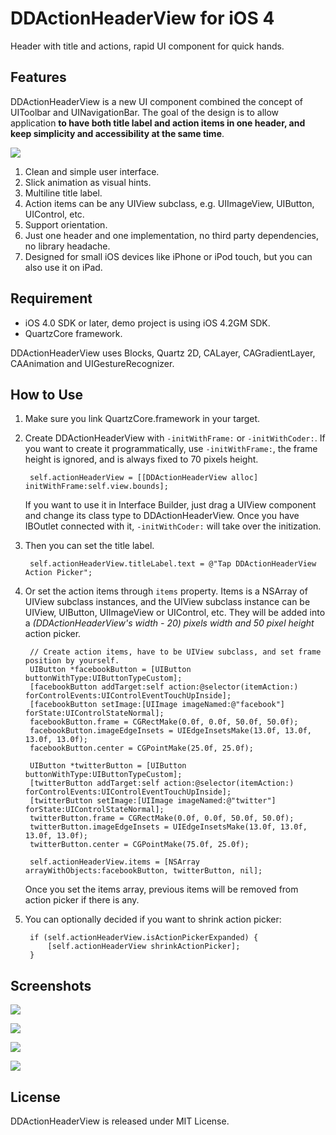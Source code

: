 # DDActionHeaderView for iOS 4
Header with title and actions, rapid UI component for quick hands.

## Features
DDActionHeaderView is a new UI component combined the concept of UIToolbar and UINavigationBar. The goal of the design is to allow application **to have both title label and action items in one header, and keep simplicity and accessibility at the same time**.

![](http://github.com/digdog/DDActionHeaderView/raw/master/Screenshots/Portrait.png)

1. Clean and simple user interface.
2. Slick animation as visual hints.
3. Multiline title label.
4. Action items can be any UIView subclass, e.g. UIImageView, UIButton, UIControl, etc.
5. Support orientation.
6. Just one header and one implementation, no third party dependencies, no library headache.
7. Designed for small iOS devices like iPhone or iPod touch, but you can also use it on iPad.

## Requirement

* iOS 4.0 SDK or later, demo project is using iOS 4.2GM SDK.
* QuartzCore framework.

DDActionHeaderView uses Blocks, Quartz 2D, CALayer, CAGradientLayer, CAAnimation and UIGestureRecognizer. 

## How to Use

1. Make sure you link QuartzCore.framework in your target.
2. Create DDActionHeaderView with <code>-initWithFrame:</code> or <code>-initWithCoder:</code>. If you want to create it programmatically, use <code>-initWithFrame:</code>, the frame height is ignored, and is always fixed to 70 pixels height.

        self.actionHeaderView = [[DDActionHeaderView alloc] initWithFrame:self.view.bounds];

    If you want to use it in Interface Builder, just drag a UIView component and change its class type to DDActionHeaderView. Once you have IBOutlet connected with it, <code>-initWithCoder:</code> will take over the initization.

3. Then you can set the title label.

        self.actionHeaderView.titleLabel.text = @"Tap DDActionHeaderView Action Picker";
	
4. Or set the action items through <code>items</code> property. Items is a NSArray of UIView subclass instances, and the UIView subclass instance can be UIView, UIButton, UIImageView or UIControl, etc. They will be added into a *(DDActionHeaderView's width - 20) pixels width and 50 pixel height* action picker. 

        // Create action items, have to be UIView subclass, and set frame position by yourself.
        UIButton *facebookButton = [UIButton buttonWithType:UIButtonTypeCustom];
        [facebookButton addTarget:self action:@selector(itemAction:) forControlEvents:UIControlEventTouchUpInside];
        [facebookButton setImage:[UIImage imageNamed:@"facebook"] forState:UIControlStateNormal];
        facebookButton.frame = CGRectMake(0.0f, 0.0f, 50.0f, 50.0f);
        facebookButton.imageEdgeInsets = UIEdgeInsetsMake(13.0f, 13.0f, 13.0f, 13.0f);
        facebookButton.center = CGPointMake(25.0f, 25.0f);
    
        UIButton *twitterButton = [UIButton buttonWithType:UIButtonTypeCustom];
        [twitterButton addTarget:self action:@selector(itemAction:) forControlEvents:UIControlEventTouchUpInside];
        [twitterButton setImage:[UIImage imageNamed:@"twitter"] forState:UIControlStateNormal];
        twitterButton.frame = CGRectMake(0.0f, 0.0f, 50.0f, 50.0f);
        twitterButton.imageEdgeInsets = UIEdgeInsetsMake(13.0f, 13.0f, 13.0f, 13.0f);
        twitterButton.center = CGPointMake(75.0f, 25.0f);
    
        self.actionHeaderView.items = [NSArray arrayWithObjects:facebookButton, twitterButton, nil];	

    Once you set the items array, previous items will be removed from action picker if there is any.

5. You can optionally decided if you want to shrink action picker:

        if (self.actionHeaderView.isActionPickerExpanded) {
            [self.actionHeaderView shrinkActionPicker];
        }

## Screenshots

![](http://github.com/digdog/DDActionHeaderView/raw/master/Screenshots/Portrait.png)  

![](http://github.com/digdog/DDActionHeaderView/raw/master/Screenshots/PortraitActionPicker.png)  

![](http://github.com/digdog/DDActionHeaderView/raw/master/Screenshots/Landscape.png)  

![](http://github.com/digdog/DDActionHeaderView/raw/master/Screenshots/LandscapeActionPicker.png)

## License

DDActionHeaderView is released under MIT License.
